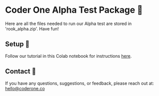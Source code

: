 # Coder One Alpha Test Package 🎁

Here are all the files needed to run our Alpha test are stored in 'rook_alpha.zip'.
Have fun!

## Setup 💽
Follow our tutorial in this Colab notebook for instructions [here](https://colab.research.google.com/drive/1nGpEqx2X7q4q1styDz9QOKB82bSJa43a?authuser=1#scrollTo=get_5eD5tVJZ). 

## Contact 📧
If you have any questions, suggestions, or feedback, please reach out at: hello@coderone.co
